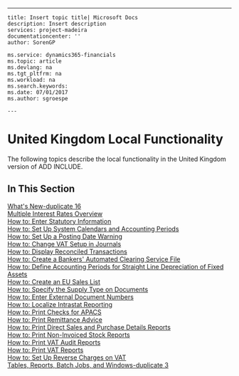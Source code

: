 ---
    title: Insert topic title| Microsoft Docs
    description: Insert description
    services: project-madeira
    documentationcenter: ''
    author: SorenGP

    ms.service: dynamics365-financials
    ms.topic: article
    ms.devlang: na
    ms.tgt_pltfrm: na
    ms.workload: na
    ms.search.keywords:
    ms.date: 07/01/2017
    ms.author: sgroespe

    ---
# United Kingdom Local Functionality
The following topics describe the local functionality in the United Kingdom version of ADD INCLUDE<!--[!INCLUDE[navnow](../../ApplicationDesign/includes/navnow_md.md)]-->.  
  
## In This Section  
 [What's New-duplicate 16](../../LocalFunctionalityForMicrosoftDynamicsNav2016/UnitedKingdom/what-s-new-duplicate-16.md)  
  [Multiple Interest Rates Overview](../../LocalFunctionalityForMicrosoftDynamicsNav2016/Finland/multiple-interest-rates-overview.md)  
  [How to: Enter Statutory Information](../../LocalFunctionalityForMicrosoftDynamicsNav2016/UnitedKingdom/how-to-enter-statutory-information.md)  
  [How to: Set Up System Calendars and Accounting Periods](../../LocalFunctionalityForMicrosoftDynamicsNav2016/UnitedKingdom/how-to-set-up-system-calendars-and-accounting-periods.md)  
  [How to: Set Up a Posting Date Warning](../../LocalFunctionalityForMicrosoftDynamicsNav2016/UnitedKingdom/how-to-set-up-a-posting-date-warning.md)  
  [How to: Change VAT Setup in Journals](../../LocalFunctionalityForMicrosoftDynamicsNav2016/UnitedKingdom/how-to-change-vat-setup-in-journals.md)  
  [How to: Display Reconciled Transactions](../../LocalFunctionalityForMicrosoftDynamicsNav2016/UnitedKingdom/how-to-display-reconciled-transactions.md)  
  [How to: Create a Bankers' Automated Clearing Service File](../../LocalFunctionalityForMicrosoftDynamicsNav2016/UnitedKingdom/how-to-create-a-bankers-automated-clearing-service-file.md)  
  [How to: Define Accounting Periods for Straight Line Depreciation of Fixed Assets](../../LocalFunctionalityForMicrosoftDynamicsNav2016/UnitedKingdom/how-to-define-accounting-periods-for-straight-line-depreciation-of-fixed-assets.md)  
  [How to: Create an EU Sales List](../../LocalFunctionalityForMicrosoftDynamicsNav2016/UnitedKingdom/how-to-create-an-eu-sales-list.md)  
  [How to: Specify the Supply Type on Documents](../../LocalFunctionalityForMicrosoftDynamicsNav2016/UnitedKingdom/how-to-specify-the-supply-type-on-documents.md)  
  [How to: Enter External Document Numbers](../../LocalFunctionalityForMicrosoftDynamicsNav2016/UnitedKingdom/how-to-enter-external-document-numbers.md)  
  [How to: Localize Intrastat Reporting](../../LocalFunctionalityForMicrosoftDynamicsNav2016/UnitedKingdom/how-to-localize-intrastat-reporting.md)  
  [How to: Print Checks for APACS](../../LocalFunctionalityForMicrosoftDynamicsNav2016/UnitedKingdom/how-to-print-checks-for-apacs.md)  
  [How to: Print Remittance Advice](../../LocalFunctionalityForMicrosoftDynamicsNav2016/UnitedKingdom/how-to-print-remittance-advice.md)  
  [How to: Print Direct Sales and Purchase Details Reports](../../LocalFunctionalityForMicrosoftDynamicsNav2016/UnitedKingdom/how-to-print-direct-sales-and-purchase-details-reports.md)  
  [How to: Print Non-Invoiced Stock Reports](../../LocalFunctionalityForMicrosoftDynamicsNav2016/UnitedKingdom/how-to-print-non-invoiced-stock-reports.md)  
  [How to: Print VAT Audit Reports](../../LocalFunctionalityForMicrosoftDynamicsNav2016/UnitedKingdom/how-to-print-vat-audit-reports.md)  
  [How to: Print VAT Reports](../../LocalFunctionalityForMicrosoftDynamicsNav2016/UnitedKingdom/how-to-print-vat-reports.md)  
  [How to: Set Up Reverse Charges on VAT](../../LocalFunctionalityForMicrosoftDynamicsNav2016/UnitedKingdom/how-to-set-up-reverse-charges-on-vat.md)  
  [Tables, Reports, Batch Jobs, and Windows-duplicate 3](../../LocalFunctionalityForMicrosoftDynamicsNav2016/UnitedKingdom/tables-reports-batch-jobs-and-windows-duplicate-3.md)